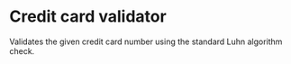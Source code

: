 # Credit card validator

Validates the given credit card number using the standard Luhn algorithm check.